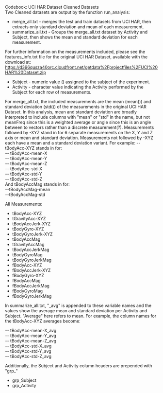 Codebook: UCI HAR Dataset Cleaned Datasets  
Two Cleaned datasets are output by the function run_analysis:   
- merge_all.txt - merges the test and train datasets from UCI HAR, then extracts only standard deviation and mean of each measurement.  
- summarize_all.txt - Groups the merge_all.txt dataset by Activity and Subject, then shows the mean and standard deviation for each measurement. 

For further information on the measurements included, please see the features_info.txt file for the original UCI HAR Dataset, available with the download at: https://d396qusza40orc.cloudfront.net/getdata%2Fprojectfiles%2FUCI%20HAR%20Dataset.zip  

- Subject - numeric value () assigned to the subject of the experiment.  
- Activity - character value indicating the Activity performed by the Subject for each row of measurements.  


For merge_all.txt, the included measurements are the mean (mean()) and standard deviation (std()) of the measurements in the original UCI HAR Dataset. In this analysis, mean and standard deviation are broadly interpreted to include columns with "mean" or "std" in the name, but not meanFreq since this is a weighted average or angle since this is an angle between to vectors rather than a discrete measurement(?). Measurements followed by -XYZ stand in for 6 separate measurements on the X, Y and Z axis or mean and standard deviation. Measurements not followed by -XYZ each have a mean and a standard deviation variant. For example: 
-- tBodyAcc-XYZ stands in for:  
-- tBodyAcc-mean-X  
-- tBodyAcc-mean-Y  
-- tBodyAcc-mean-Z  
-- tBodyAcc-std-X  
-- tBodyAcc-std-Y  
-- tBodyAcc-std-Z  
And tBodyAccMag stands in for:  
--tBodyAccMag-mean  
--tBodyAccMag-std  

All Measurements:
- tBodyAcc-XYZ  
- tGravityAcc-XYZ  
- tBodyAccJerk-XYZ  
- tBodyGyro-XYZ  
- tBodyGyroJerk-XYZ  
- tBodyAccMag  
- tGravityAccMag  
- tBodyAccJerkMag  
- tBodyGyroMag  
- tBodyGyroJerkMag  
- fBodyAcc-XYZ  
- fBodyAccJerk-XYZ  
- fBodyGyro-XYZ    
- fBodyAccMag  
- fBodyAccJerkMag  
- fBodyGyroMag  
- fBodyGyroJerkMag  

In summarize_all.txt, "_avg" is appended to these variable names  and the values show the average mean and standard deviation per Activity and Subject. "Average" here refers to mean. For example, the column names for the tBodyAcc-XYZ averages become:  

-- tBodyAcc-mean-X_avg  
-- tBodyAcc-mean-Y_avg  
-- tBodyAcc-mean-Z_avg  
-- tBodyAcc-std-X_avg  
-- tBodyAcc-std-Y_avg  
-- tBodyAcc-std-Z_avg  

Additionally, the Subject and Activity column headers are prepended with "grp_"  
- grp_Subject  
- grp_Activity  
